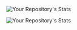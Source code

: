 ![Your Repository's Stats](https://github-readme-stats.vercel.app/api?username=DevCode-Monkey&count_private=true&show_icons=true&include_all_commits=true)

![Your Repository's Stats](https://github-readme-stats.vercel.app/api/top-langs/?username=DevCode-Monkey&theme=blue-green)

<!---
DevCode-Monkey/DevCode-Monkey is a ✨ special ✨ repository because its `README.md` (this file) appears on your GitHub profile.
You can click the Preview link to take a look at your changes.
--->
